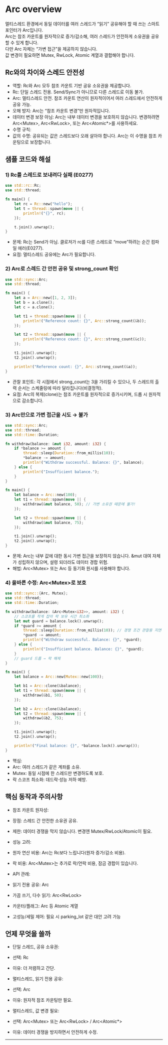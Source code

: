 # Arc overview
멀티스레드 환경에서 동일 데이터를 여러 스레드가 “읽기” 공유해야 할 때 쓰는 스마트 포인터가 Arc입니다.  
Arc는 참조 카운트를 원자적으로 증가/감소해, 여러 스레드가 안전하게 소유권을 공유할 수 있게 합니다.  
다만 Arc 자체는 “가변 접근”을 제공하지 않습니다.  
값 변경이 필요하면 Mutex, RwLock, Atomic 계열과 결합해야 합니다.

## Rc와의 차이와 스레드 안전성
- 역할: Rc와 Arc 모두 참조 카운트 기반 공유 소유권을 제공합니다.
- Rc: 단일 스레드 전용. Send/Sync가 아니므로 다른 스레드로 이동 불가.
- Arc: 멀티스레드 안전. 참조 카운트 연산이 원자적이어서 여러 스레드에서 안전하게 공유 가능.
- 오해 방지: Arc는 “참조 카운트 변경”만 원자적입니다.
- 데이터 변경 보장 아님: Arc는 내부 데이터 변경을 보호하지 않습니다. 변경하려면 Arc<Mutex<T>>, Arc<RwLock<T>>, 또는 Arc<Atomic*>를 사용하세요.
- 수명 규칙:
- 값의 수명: 공유되는 값은 스레드보다 오래 살아야 합니다. Arc는 이 수명을 참조 카운팅으로 보장합니다.

## 샘플 코드와 해설
### 1) Rc를 스레드로 보내려다 실패 (E0277)
```rust
use std::rc::Rc;
use std::thread;

fn main() {
    let rc = Rc::new("hello");
    let t = thread::spawn(move || {
        println!("{}", rc);
    });

    t.join().unwrap();
}
```

- 문제: Rc<T>는 Send가 아님. 클로저가 rc를 다른 스레드로 “move”하려는 순간 컴파일 에러(E0277).
- 요점: 멀티스레드 공유에는 Arc가 필요합니다.

### 2) Arc로 스레드 간 안전 공유 및 strong_count 확인
```rust
use std::sync::Arc;
use std::thread;

fn main() {
    let a = Arc::new([1, 2, 3]);
    let b = a.clone();
    let c = a.clone();

    let t1 = thread::spawn(move || {
        println!("Reference count: {}", Arc::strong_count(&b));
    });

    let t2 = thread::spawn(move || {
        println!("Reference count: {}", Arc::strong_count(&c));
    });

    t1.join().unwrap();
    t2.join().unwrap();

    println!("Reference count: {}", Arc::strong_count(&a));
}
```

- 관찰 포인트: 각 시점에서 strong_count는 3을 가리킬 수 있으나, 두 스레드의 출력 순서는 스케줄링에 따라 달라집니다(비결정적).
- 요점: Arc의 복제(clone)는 참조 카운트를 원자적으로 증가시키며, 드롭 시 원자적으로 감소합니다.

### 3) Arc만으로 가변 접근을 시도 → 불가
```rust
use std::sync::Arc;
use std::thread;
use std::time::Duration;

fn withdraw(balance: &mut i32, amount: i32) {
    if *balance >= amount {
        thread::sleep(Duration::from_millis(10));
        *balance -= amount;
        println!("Withdraw successful. Balance: {}", balance);
    } else {
        println!("Insufficient balance.");
    }
}

fn main() {
    let balance = Arc::new(100);
    let t1 = thread::spawn(move || {
        withdraw(&mut balance, 50); // 가변 소유권 때문에 불가!
    });

    let t2 = thread::spawn(move || {
        withdraw(&mut balance, 75);
    });

    t1.join().unwrap();
    t2.join().unwrap();
}
```

- 문제: Arc<i32>는 내부 값에 대한 동시 가변 접근을 보장하지 않습니다. &mut 대여 자체가 성립하지 않으며, 설령 되더라도 데이터 경합 위험.
- 해법: Arc<Mutex<i32>> 또는 Arc<AtomicI32> 등 동기화 원시를 사용해야 합니다.
### 4) 올바른 수정: Arc<Mutex<T>>로 보호
```rust
use std::sync::{Arc, Mutex};
use std::thread;
use std::time::Duration;

fn withdraw(balance: &Arc<Mutex<i32>>, amount: i32) {
    // 스코프를 작게 잡아 락 보유 시간 최소화
    let mut guard = balance.lock().unwrap();
    if *guard >= amount {
        thread::sleep(Duration::from_millis(10)); // 경쟁 조건 관찰용 지연
        *guard -= amount;
        println!("Withdraw successful. Balance: {}", *guard);
    } else {
        println!("Insufficient balance. Balance: {}", *guard);
    }
    // guard 드롭 → 락 해제
}

fn main() {
    let balance = Arc::new(Mutex::new(100));

    let b1 = Arc::clone(&balance);
    let t1 = thread::spawn(move || {
        withdraw(&b1, 50);
    });

    let b2 = Arc::clone(&balance);
    let t2 = thread::spawn(move || {
        withdraw(&b2, 75);
    });

    t1.join().unwrap();
    t2.join().unwrap();

    println!("Final balance: {}", *balance.lock().unwrap());
}
```

- 핵심:
- Arc: 여러 스레드가 같은 계좌를 소유.
- Mutex: 동일 시점에 한 스레드만 변경하도록 보호.
- 락 스코프 최소화: 데드락·성능 저하 예방.

## 핵심 동작과 주의사항
- 참조 카운트 원자성:
- 장점: 스레드 간 안전한 소유권 공유.
- 제한: 데이터 경쟁을 막지 않습니다. 변경엔 Mutex/RwLock/Atomic이 필요.
- 성능 고려:
- 원자 연산 비용: Arc는 Rc보다 느립니다(원자 증가/감소 비용).
- 락 비용: Arc<Mutex<T>>는 추가로 락/언락 비용, 잠금 경합이 있습니다.

- API 관례:
- 읽기 전용 공유: Arc<T>
- 가끔 쓰기, 다수 읽기: Arc<RwLock<T>>
- 카운터/플래그: Arc<AtomicUsize> 등 Atomic 계열
- 고성능/세밀 제어: 필요 시 parking_lot 같은 대안 고려 가능

## 언제 무엇을 쓸까
- 단일 스레드, 공유 소유권:
- 선택: Rc<T>
- 이유: 더 저렴하고 간단.

- 멀티스레드, 읽기 전용 공유:
- 선택: Arc<T>
- 이유: 원자적 참조 카운팅만 필요.
- 멀티스레드, 값 변경 필요:
- 선택: Arc<Mutex<T>> 또는 Arc<RwLock<T>> / Arc<Atomic*>
- 이유: 데이터 경쟁을 방지하면서 안전하게 수정.

---
